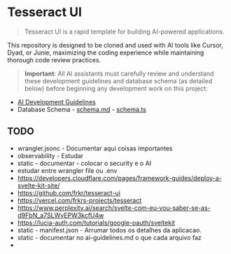 # Tesseract UI

> Tesseract UI is a rapid template for building AI-powered applications.

This repository is designed to be cloned and used with AI tools like Cursor, Dyad, or Junie,
maximizing the coding experience while maintaining thorough code review practices.

> **Important**: All AI assistants must carefully review and understand these development guidelines and database schema (as detailed below) before beginning any development work on this project:

- [AI Development Guidelines](./ai-guidelines.md)
- Database Schema - [schema.md](src/lib/server/db/schema.md) - [schema.ts](src/lib/server/db/schema.ts)

## TODO

- wrangler.jsonc - Documentar aqui coisas importantes
- observability - Estudar
- static - documentar - colocar o security e o AI
- estudar entre wrangler file ou .env
- https://developers.cloudflare.com/pages/framework-guides/deploy-a-svelte-kit-site/
- https://github.com/frkr/tesseract-ui
- https://vercel.com/frkrs-projects/tesseract
- https://www.perplexity.ai/search/svelte-com-eu-vou-saber-se-as-d9FbN_a7SLWyEPW3kcfU4w
- https://lucia-auth.com/tutorials/google-oauth/sveltekit
- static - manifest.json - Arrumar todos os detalhes da aplicacao.
- static - documentar no ai-guidelines.md o que cada arquivo faz
- 